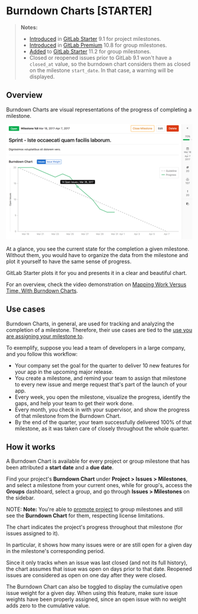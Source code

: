 # Burndown Charts **[STARTER]**

> **Notes:**
> - [Introduced](https://gitlab.com/gitlab-org/gitlab-ee/merge_requests/1540) in [GitLab Starter](https://about.gitlab.com/pricing/) 9.1 for project milestones.
> - [Introduced](https://gitlab.com/gitlab-org/gitlab-ee/merge_requests/5354) in [GitLab Premium](https://about.gitlab.com/pricing/) 10.8 for group milestones.
> - [Added](https://gitlab.com/gitlab-org/gitlab-ee/merge_requests/6495) to [GitLab Starter](https://about.gitlab.com/pricing/) 11.2 for group milestones.
> - Closed or reopened issues prior to GitLab 9.1 won't have a `closed_at`
>   value, so the burndown chart considers them as closed on the milestone
>  `start_date`. In that case, a warning will be displayed.

## Overview

Burndown Charts are visual representations of the progress of completing a milestone.

![burndown chart](img/burndown_chart.png)

At a glance, you see the current state for the completion a given milestone.
Without them, you would have to organize the data from the milestone and plot it
yourself to have the same sense of progress.

GitLab Starter plots it for you and presents it in a clear and beautiful chart.

For an overview, check the video demonstration on [Mapping Work Versus Time, With Burndown Charts](https://about.gitlab.com/2017/04/25/mapping-work-to-do-versus-time-with-burndown-charts/).

## Use cases

Burndown Charts, in general, are used for tracking and analyzing the completion of
a milestone. Therefore, their use cases are tied to the
[use you are assigning your milestone to](index.md).

To exemplify, suppose you lead a team of developers in a large company,
and you follow this workflow:

- Your company set the goal for the quarter to deliver 10 new features for your app
  in the upcoming major release.
- You create a milestone, and remind your team to assign that milestone to every new issue
  and merge request that's part of the launch of your app.
- Every week, you open the milestone, visualize the progress, identify the gaps,
  and help your team to get their work done.
- Every month, you check in with your supervisor, and show the progress of that milestone
  from the Burndown Chart.
- By the end of the quarter, your team successfully delivered 100% of that milestone, as
  it was taken care of closely throughout the whole quarter.

## How it works

A Burndown Chart is available for every project or group milestone that has been attributed a **start
date** and a **due date**.

Find your project's **Burndown Chart** under **Project > Issues > Milestones**,
and select a milestone from your current ones, while for group's, access the **Groups** dashboard,
select a group, and go through **Issues > Milestones** on the sidebar.

NOTE: **Note:**
You're able to [promote project](https://docs.gitlab.com/ee/user/project/milestones/#promoting-project-milestones-to-group-milestones) to group milestones and still see the **Burndown Chart** for them, respecting license limitations.

The chart indicates the project's progress throughout that milestone (for issues assigned to it).

In particular, it shows how many issues were or are still open for a given day in the
milestone's corresponding period.

Since it only tracks when an issue was last closed (and not its full history), the chart
assumes that issue was open on days prior to that date. Reopened issues are
considered as open on one day after they were closed.

The Burndown Chart can also be toggled to display the cumulative open issue
weight for a given day. When using this feature, make sure issue weights have
been properly assigned, since an open issue with no weight adds zero to the
cumulative value.

